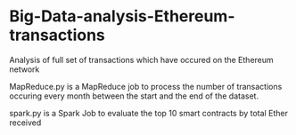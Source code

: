 # Big-Data-analysis-Ethereum-transactions
Analysis of full set of transactions which have occured on the Ethereum network

MapReduce.py is a MapReduce job to process the number of transactions occuring every month between the start and the end of the dataset.

spark.py is a Spark Job to evaluate the top 10 smart contracts by total Ether received


